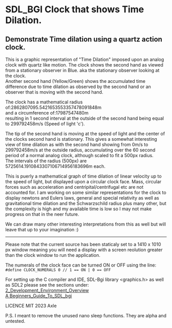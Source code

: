 # SDL_BGI Clock that shows Time Dilation.  

## Demonstrate Time dilation using a quartz action clock.

This is a graphic representation of "Time Dilation" imposed upon
an analog clock with quartz like motion. The clock shows the second hand as viewed from a stationary observer in Blue. aka the stationary observer looking at the clock.  
Another second hand (Yellow/Green) shows the accumulated time difference due to time dilation as observed by the second hand or an observer that
is moving with the second hand.  

The clock has a mathematical radius of:2862807095.5421653553357478091848m  
and a circumference of:17987547480m  
resulting in 1 second interval at the outside of the second hand being equal to 299792458m/s (Speed of light 'c').  

The tip of the second hand is moving at the speed of light and the center of the clocks second hand is stationary. This gives a somewhat interesting view of time dilation as with the second hand showing from 0m/s to 299792458m/s at the outside radius, accumulating over the 60 second period of a normal analog clock, although scaled to fit a 500px radius.  
The intervals of the radius (500px) are 5725614.1910843307106714956183696m each.  

This is puerly a mathematical graph of time dilation of linear velocity up to the speed of light, but displayed upon a circular clock face. Mass, circular forces such as acceleration and centripital/centrifugal etc are not accounted for. I am working on some similar representations for the clock to display newtons and Eulers laws, general and special relativity as well as gravitational time dilation and the Schwarzschild radius plus many other, but the complexity is high and my available time is low so I may not make progress on that in the neer future.  

We can draw many other interesting interpretations from this as well but will leave that up to your imagination :)  

---
Please note that the current source has been staticaly set to a 1410 x 1010 px window meaning you will need a display with a screen reolution greater than the clock window to run the application.  

The numerals of the clock face can be turned ON or OFF using the line:  
``#define CLOCK_NUMERALS 0 // 1 == ON | 0 == OFF``

For setting up the C compiler and IDE, SDL-Bgi library <graphics.h> as well as SDL2 please see the sections under:
[2_Development_Environment_Overview](https://github.com/Axle-Ozz-i-sofT/A-BEGINNERS-GUIDE-TO-PROGRAMMING/tree/main/2_Development_Environment_Overview)  
[A Beginners_Guide_To_SDL_bgi](https://github.com/Axle-Ozz-i-sofT/A-BEGINNERS-GUIDE-TO-PROGRAMMING/tree/main/Supplimental/A%20Beginners_Guide_To_SDL_bgi)  

LICENCE MIT
2023
Axle

P.S. I meant to remove the unused nano sleep functions. They are alpha and untested.
